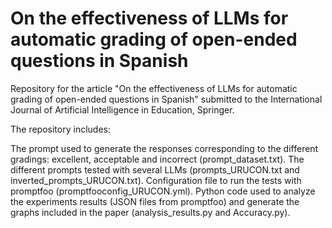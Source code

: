 # On the effectiveness of LLMs for automatic grading of open-ended questions in Spanish
Repository for the article "On the effectiveness of LLMs for automatic grading of open-ended questions in Spanish" submitted to the International Journal of Artificial Intelligence in Education, Springer.

The repository includes:

The prompt used to generate the responses corresponding to the different gradings: excellent, acceptable and incorrect (prompt_dataset.txt).
The different prompts tested with several LLMs (prompts_URUCON.txt and inverted_prompts_URUCON.txt).
Configuration file to run the tests with promptfoo (promptfooconfig_URUCON.yml).
Python code used to analyze the experiments results (JSON files from promptfoo) and generate the graphs included in the paper (analysis_results.py and Accuracy.py).
